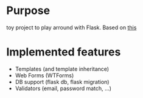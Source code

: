 # Purpose

toy project to play arround with Flask. Based on [this](https://blog.miguelgrinberg.com/post/the-flask-mega-tutorial-part-i-hello-world)

# Implemented features

- Templates (and template inheritance)
- Web Forms (WTForms)
- DB support (flask db, flask migration)
- Validators (email, password match, ...)